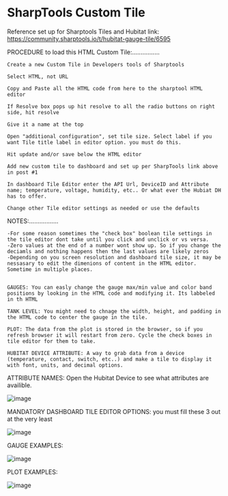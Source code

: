 # SharpTools Custom Tile
Reference set up for Sharptools Tiles and Hubitat link:  https://community.sharptools.io/t/hubitat-gauge-tile/6595

PROCEDURE to load this HTML Custom Tile:................

	Create a new Custom Tile in Developers tools of Sharptools
	
	Select HTML, not URL
	
	Copy and Paste all the HTML code from here to the sharptool HTML editor
	
	If Resolve box pops up hit resolve to all the radio buttons on right side, hit resolve
	
	Give it a name at the top
	
	Open "additional configuration", set tile size. Select label if you want Tile title label in editor option. you must do this.
	
	Hit update and/or save below the HTML editor
	
	Add new custom tile to dashboard and set up per SharpTools link above in post #1
	
	In dashboard Tile Editor enter the API Url, DeviceID and Attribute name; temperature, voltage, humidity, etc.. Or what ever the Hubiat DH has to offer.
	
	Change other Tile editor settings as needed or use the defaults
	
NOTES:.................

	-For some reason sometimes the "check box" boolean tile settings in the tile editor dont take until you click and unclick or vs versa.
	-Zero values at the end of a number wont show up. So if you change the deciamls and nothing happens then the last values are likely zeros
	-Depending on you screen resolution and dashboard tile size, it may be nessasary to edit the dimenions of content in the HTML editor. Sometime in multiple places.
	

	GAUGES: You can easly change the gauge max/min value and color band positions by looking in the HTML code and modifying it. Its labbeled in th HTML

	TANK LEVEL: You might need to chnage the width, height, and padding in the HTML code to center the gauge in the tile. 
	
	PLOT: The data from the plot is stored in the browser, so if you refresh browser it will restart from zero. Cycle the check boxes in tile editor for them to take.
	
	HUBITAT DEVICE ATTRIBUTE: A way to grab data from a device (temperature, contact, switch, etc..) and make a tile to display it with font, units, and decimal options.


ATTRIBUTE NAMES:  Open the Hubitat Device to see what attributes are availible.

![image](https://user-images.githubusercontent.com/31904505/117594195-6cde1500-b0f2-11eb-9de6-e6bbf0a7bc32.png)

MANDATORY DASHBOARD TILE EDITOR OPTIONS: you must fill these 3 out at the very least

![image](https://user-images.githubusercontent.com/31904505/117595076-8ed89700-b0f4-11eb-850d-89cdada15593.png)

GAUGE EXAMPLES:

![image](https://user-images.githubusercontent.com/31904505/118742984-4f9dfa80-b806-11eb-9292-bbdaef3b0e01.png)

PLOT EXAMPLES:

![image](https://user-images.githubusercontent.com/31904505/118754204-66028100-b81b-11eb-98ec-8ee0d4b7bab2.png)



